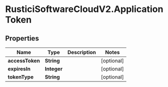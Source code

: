 # RusticiSoftwareCloudV2.ApplicationToken

## Properties
Name | Type | Description | Notes
------------ | ------------- | ------------- | -------------
**accessToken** | **String** |  | [optional] 
**expiresIn** | **Integer** |  | [optional] 
**tokenType** | **String** |  | [optional] 


